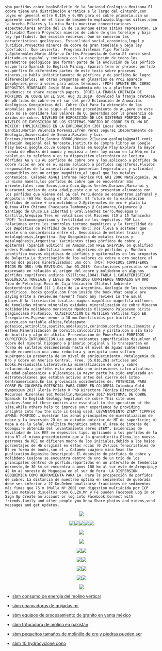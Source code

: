 
```
sbm porfidos cobre booksBoletín de la Sociedad Geológica Mexicana El cobre tiene una distribución errática a lo largo del cinturón,con leyes en general entre 0.15% y 0.48% para el cobre primario,sin un aparente control en el tipo de basamento emplazado.Algunos sitios,como la brecha Pilares y la mina María muestran concentraciones espectaculares arriba del 1% de Cu,aunque estos sitios representan. La Actividad Minera Proyectos mineros de cobre de gran tonelaje y baja ley (pórfidos). Que existan recursos. Que se conozcan las características geológicas. Estabilidad social,económica,legal y jurídica.Proyectos mineros de cobre de gran tonelaje y baja ley (pórfidos). Que invierta.  Programa.Sistemas Tipo Pórfido y.Epitermales.Mario Alfar.o Cortés.Propuesta.de Curso.El curso será dictado.en español y comienza con la descripción de todos los parámetros geológicos que forman parte de la evolución de los pórfido vs.pórfiro Spanish to English Mining. Spanish term or phrase: pórfido vs.pórfiro En diferentes partes de este texto sobre procesos mineros,se habla indistintamente de pórfiros y de pórfidos.No logro diferenciarlos; en otras preguntas en glosarios de ProZ aparece porphyries,pero a veces para ambos términos. (PDF) APUNTE DEL CURSO DEPOSITOS MINERALES Josie Blue. Academia.edu is a platform for academics to share research papers. [PDF] LA FRANJA CRETÁCEA DE PÓRFIDOS DE COBRE EN EL SUR. Aug 31,2019· download la franja cretÁcea de pÓrfidos de cobre en el sur del perÚ Estimación de Anomalías Geológicas Geoquímicas del. Cobre (Cu) Para la obtención de las anomalías para Cu se sigue el mismo procedimiento de Au,pero en este caso no se considera los valores de Cu generados por la presencia de óxidos de cobre. NIVELES DE EXPOSICIÓN DE LOS SISTEMAS PÓRFIDO DE … NIVELES DE EXPOSICIÓN DE LOS SISTEMAS PÓRFIDO DE COBRE EN EL NW DE MÉXICO: IMPLICACIONES EN LA EXPLORACIÓN (30) Lucas Ochoa Landín1,Martín Valencia Moreno2,Efrén Pérez Segura1 1Departamento de Geología,Universidad de Sonora,Rosales y Luis Encinas,Hermosillo,Sonora 83000,México 2(lucaso.geologia@gmail.com); Estación Regional del Noroeste,Instituto de Compra libros en Google Play books.google.co.ve Compra libros en Google Play.Explora la mayor tienda de eBooks del mundo y empieza a leer hoy mismo en la Web,en tu tablet,en tu teléfono o en tu dispositivo electrónico de lectura. Pórfidos Au y Cu Au porfidos de cobre oro y los.aplicado a pórfidos de cobre ricos en oro es el mismo aplicado a pórfidos cupríferos.Fluidos responsables de la mineralización poseerían temperaturas y salinidad compatibles con un origen magmático,al igual que los metales contenidos. Calaméo A6461 Informe Técnico POI GR1 2006 Metalogenia. De la misma manera,los pórfidos de cobre que se encuentran más oriente,tales como Socos,Lara,Cuco,Aguas Verdes,Durazno,Marcahui y Huaracumi serían de esta edad,puesto que se presentan alineados con los pórfidos que vienen del SE del Perú,donde se encuentran Zafranal y Angostura (68 Ma: Quang et al.2005). El futuro de la exploración Pórfidos de cobre + oro,molibdeno 2.Epitermales de oro + plata La Quinua Alto Chicama Chucapaca Tambomayo @ Cajamarca,Cajamarca @ Santiago de Chuco,La Libertad @ Gral.Sanchez Cerro,Moquegua @ Castilla,Arequipa Tres en volcánicos del Mioceno (10 a 15 Yanacocha (PDF) Tectonomagmatismo y fertilidad de los depósitos. PDF Las relaciones entre los controles tectono magmáticos y la fertilidad de los Depóstios de Pórfidos de Cobre (DPC),nos lleva a sostener que existe una concordancia entre el. Geoquímica de metales trazas y metalogénesis,Argentina. Buy Geoquímica de metales trazas y metalogénesis,Argentina: Yacimientos tipos pórfidos de cobre y epitermal (Spanish Edition) on Amazon.com FREE SHIPPING on qualified orders Mundoro identifica nuevos objetivos de pórfidos y. Mundoro identifica nuevos objetivos de pórfidos y epitermales en los proyectos de Bulgaria.La distribución de los valores de cobre y oro sugiere al menos dos pulsos mineralizados: uno con. [PDF] PORFIDOS CUPRIFEROS RICOS EN ORO; UNA REVIStON. Jun 03,2018· Conclusiones parecidas se han expresado en relación al origen del cobre y molibdeno en algunos pórfidos cupríferos andinos (Sillitoe,1984).TABLA 1.CARACTERISTICAS GEOLOGICAS,TONELAJE y LEYES DE PORFIDOS CUPRIFEROS ANOMALOS EN ORO Tipo de Petrologí Roca de Caja Ubicación (Status) Ambiente Geotectónico Edad (1) 1.Bajo de La Argentina. Geología de los sistemas porfíricos. books.google.com From inside the book.What people are saying Write a review.We haven't found any reviews in the usual places.K Ar lixiviación localiza magmas magmático magnetita millones de toneladas minera minerales oxidados mineralización de cobre Mioceno molibdenita molibdeno monzonita Mpodozis Oligoceno Paleoceno pirita plagioclasa Plutónico. CLASIFICACIÓN DE VETILLAS Vetillas tipo EB Irregulares.Espesor menor a 10 mm.Constituidas por biotita ± cuarzo,con variable albita,feldespato potásico,actinolita,apatito,andalusita,corindón,cordierita,ilmenita y esfeno.Mineralización de bornita,calcopirita y pirita.Con o sin halo de biotita y algo de albita. Presentación de PowerPoint PORFIDOS CUPRIFEROS.INTRODUCCIÓN.Las aguas oxidantes superficiales disuelven el cobre del mineral hipógeno o primario original y lo transportan en forma de sulfatos descendiendo hasta el nivel de aguas subterráneas donde encuentran una zona reductora y precipita como sulfuro supérgeno.La presencia de un nivel de enriquecimiento. Metalogenia de Oro y Cobre en America Central. Free. 35,016,261 articles and books.Periodicals Literature.La mineralizacion de oro y cobre relacionada a porfidos esta asociada con intrusiones calco alcalinas de edad paleocenica a pliocenica.La mayor parte ha sido emplazada en estratovolcanes que estaban activos antes del cierre del Istmo Centroamericano.En las provincias occidentales de. POTENCIAL PARA COBRE EN COLOMBIA POTENCIAL PARA COBRE EN COLOMBIA Colombia Gold Symposium 2017 Gloria Prieto R PhD Directora Técnica Dirección de Recursos Minerales SGC Medellín,Noviembre 2017 HEPITUMAL DE COBRE Spanish to English Geology hepitumal de cobre This site uses cookies.Some of these cookies are essential to the operation of the site,while others help to improve your experience by providing insights into how the site is being used. LEVANTAMIENTO ZTEM™ TIPPPER AFMAG: PORFIDO … muestran las zonas principales de mineralización de cobre y la inversión 2D de un estudio anterior de MT de superficie; b) Mapa a de la Señal Analítica Magnética sobre el área de interés de Copaquire obtenida del levantamiento aéreo ZTEM™. Evidencias de movilidad de las REE en depósitos tipo. Aplicando a los pórfidos de la mina RT el mismo procedimiento que a la granodiorita Elena,los nuevos patrones de REE no difieren mucho de los iniciales,debido a los bajos porcentajes de Hb original en estas rocas (0 2%).Los fenocristales de Bt en forma de books,son el … Calaméo cuajone mina Read the publication.Depósito Descripción El depósito de pórfidos de cobre y molibdeno Cuajone se encuentra dentro de uno de un trío de los principales centros de pórfido,repartidas en un intervalo de tendencia noroeste,de 30 km,se encuentra a unos 100 km al sur este de Arequipa,y 42 km al noreste de Moquegua en el sur de Perú. LA DISPERSIÓN GEOQUÍMICA COMO HERRAMIENTA PARA LA. Para la prospección de pórfidos de cobre: La distancia de muestreo óptima en sedimentos de quebrada debe ser inferior a 27 Km.Deben analizarse fracciones de sedimentos más finas que 75 m (Malla Nº 200) con digestión multiácida por ICP MS.Los metales disueltos como Cu,Zn,Mn y Fe pueden Facebook Log In or Sign Up Create an account or log into Facebook.Connect with friends,family and other people you know.Share photos and videos,send messages and get updates. 
```

<div align="center">

<a href="https://es-crusher.shibang-china.com/github&k=sbm+porfidos+cobre+books"><img src="https://static.shibang-china.com/es/crusher/logo.jpg"></a>

<a href="https://es-crusher.shibang-china.com/github&k=sbm+porfidos+cobre+books"><img src="https://static.shibang-china.com/es/crusher/index.jpg"></a><a href="https://es-crusher.shibang-china.com/material.htmlgithub&k=sbm+porfidos+cobre+books"><img src="https://static.shibang-china.com/es/crusher/material.jpg"></a><a href="https://es-crusher.shibang-china.com/application.htmlgithub&k=sbm+porfidos+cobre+books"><img src="https://static.shibang-china.com/es/crusher/application.jpg"></a><a href="https://es-crusher.shibang-china.com/aboutus.htmlgithub&k=sbm+porfidos+cobre+books"><img src="https://static.shibang-china.com/es/crusher/aboutus.jpg"></a><a href="https://es-crusher.shibang-china.com/contact.htmlgithub&k=sbm+porfidos+cobre+books"><img src="https://static.shibang-china.com/es/crusher/contact.jpg"></a>

<a href="https://es-crusher.shibang-china.com/github&k=sbm+porfidos+cobre+books"><img src="https://static.shibang-china.com/es/crusher/banner.jpg"></a>

<a href="https://swt.shibang-china.com/github&k=sbm+porfidos+cobre+books"><img src="https://static.shibang-china.com/es/crusher/text.jpg"></a>

<a href="https://swt.shibang-china.com/github&k=sbm+porfidos+cobre+books"><img src="https://static.shibang-china.com/es/crusher/chat.jpg"></a><a href="https://es-crusher.shibang-china.com/contact.htmlgithub&k=sbm+porfidos+cobre+books"><img src="https://static.shibang-china.com/es/crusher/message.jpg"></a>

<a href="https://es-crusher.shibang-china.com/products/pe.htmlgithub&k=sbm+porfidos+cobre+books"><img src="https://static.shibang-china.com/es/crusher/pe.jpg"></a><a href="https://es-crusher.shibang-china.com/products/pf.htmlgithub&k=sbm+porfidos+cobre+books"><img src="https://static.shibang-china.com/es/crusher/pf.jpg"></a>

<a href="https://es-crusher.shibang-china.com/products/hpt.htmlgithub&k=sbm+porfidos+cobre+books"><img src="https://static.shibang-china.com/es/crusher/hpt.jpg"></a><a href="https://es-crusher.shibang-china.com/products/vsi.htmlgithub&k=sbm+porfidos+cobre+books"><img src="https://static.shibang-china.com/es/crusher/vsi.jpg"></a>

<a href="https://es-crusher.shibang-china.com/products/klv.htmlgithub&k=sbm+porfidos+cobre+books"><img src="https://static.shibang-china.com/es/crusher/klv.jpg"></a><a href="https://es-crusher.shibang-china.com/products/portable.htmlgithub&k=sbm+porfidos+cobre+books"><img src="https://static.shibang-china.com/es/crusher/portable.jpg"></a>

<a href="https://swt.shibang-china.com/github&k=sbm+porfidos+cobre+books"><img src="https://static.shibang-china.com/es/crusher/case.jpg"></a>

</div>


* [sbm consumo de energía del molino vertical](sbm%20consumo%20de%20energ%C3%ADa%20del%20molino%20vertical.md)

* [sbm chancadoras de quijadas mr](sbm%20chancadoras%20de%20quijadas%20mr.md)

* [sbm equipos de procesamiento de granito en venta méxico](sbm%20equipos%20de%20procesamiento%20de%20granito%20en%20venta%20m%C3%A9xico.md)

* [sbm trituradora de molino en pakistán](sbm%20trituradora%20de%20molino%20en%20pakist%C3%A1n.md)

* [sbm pequeños tamaños de molinillo de oro y piedras pueden ser](sbm%20peque%C3%B1os%20tama%C3%B1os%20de%20molinillo%20de%20oro%20y%20piedras%20pueden%20ser.md)

* [sbm 10 hydrocyclone cono](sbm%2010%20hydrocyclone%20cono.md)